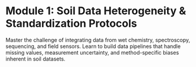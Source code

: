 # **Module 1: Soil Data Heterogeneity & Standardization Protocols**

Master the challenge of integrating data from wet chemistry, spectroscopy, sequencing, and field sensors. Learn to build data pipelines that handle missing values, measurement uncertainty, and method-specific biases inherent in soil datasets.
